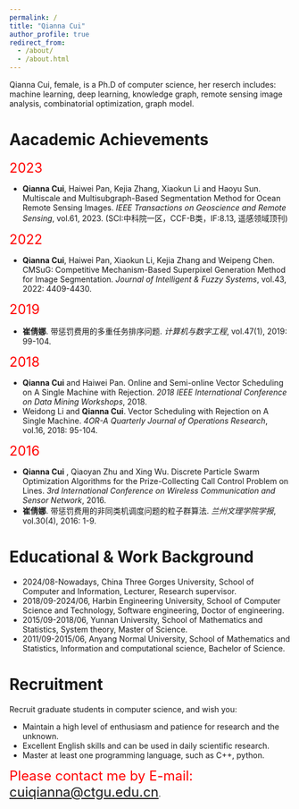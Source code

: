 ```yaml
---
permalink: /
title: "Qianna Cui"
author_profile: true
redirect_from: 
  - /about/
  - /about.html
---
```

Qianna Cui, female, is a Ph.D of computer science,  her reserch includes: machine learning, deep learning, knowledge graph, remote sensing image analysis, combinatorial optimization, graph model.

Aacademic Achievements
======

<font color=Red size=5>2023</font>
* **Qianna Cui**, Haiwei Pan, Kejia Zhang, Xiaokun Li and Haoyu Sun. Multiscale and Multisubgraph-Based Segmentation Method for Ocean Remote Sensing Images. _IEEE Transactions on Geoscience and Remote Sensing_, vol.61, 2023. (SCI:中科院一区，CCF-B类，IF:8.13, 遥感领域顶刊)

<font color=Red size=5>2022</font>
* **Qianna Cui**, Haiwei Pan, Xiaokun Li, Kejia Zhang and Weipeng Chen. CMSuG: Competitive Mechanism-Based Superpixel Generation Method for Image Segmentation. _Journal of Intelligent & Fuzzy Systems_, vol.43, 2022: 4409-4430.

<font color=Red size=5>2019</font>
* **崔倩娜**. 带惩罚费用的多重任务排序问题. _计算机与数字工程_, vol.47(1), 2019: 99-104.

<font color=Red size=5>2018</font>
* **Qianna Cui** and Haiwei Pan. Online and Semi-online Vector Scheduling on A Single Machine with Rejection. _2018 IEEE International Conference on Data Mining Workshops_, 2018.
* Weidong Li and **Qianna Cui**. Vector Scheduling with Rejection on A Single Machine. _4OR-A Quarterly Journal of Operations Research_, vol.16, 2018: 95-104.

<font color=Red size=5>2016</font>
* **Qianna Cui** , Qiaoyan Zhu and Xing Wu. Discrete Particle Swarm Optimization Algorithms for the Prize-Collecting Call Control Problem on Lines. _3rd International Conference on Wireless Communication and Sensor Network_, 2016. 
* **崔倩娜**. 带惩罚费用的非同类机调度问题的粒子群算法. _兰州文理学院学报_, vol.30(4), 2016: 1-9.

Educational & Work Background
======
* 2024/08-Nowadays, China Three Gorges University, School of Computer and Information, Lecturer, Research supervisor.
* 2018/09-2024/06, Harbin Engineering University, School of Computer Science and Technology, Software engineering, Doctor of engineering.
* 2015/09-2018/06, Yunnan University, School of Mathematics and Statistics, System theory, Master of Science.
* 2011/09-2015/06, Anyang Normal University, School of Mathematics and Statistics, Information and computational science, Bachelor of Science.


Recruitment
======
Recruit graduate students in computer science, and wish you:

* Maintain a high level of enthusiasm and patience for research and the unknown.
* Excellent English skills and can be used in daily scientific research.
* Master at least one programming language, such as C++, python.

<font color=Red size=5>Please contact me by E-mail: cuiqianna@ctgu.edu.cn</font>.



